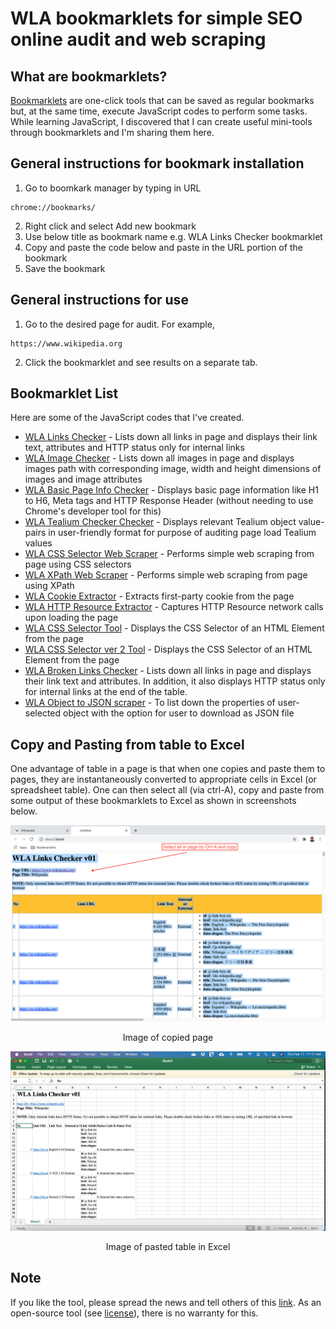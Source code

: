 # WLA bookmarklets for simple SEO online audit and web scraping

## What are bookmarklets?

[Bookmarklets](https://support.mozilla.org/en-US/kb/bookmarklets-perform-common-web-page-tasks) are one-click tools that can be saved as regular bookmarks but, at the same time, execute JavaScript codes to perform some tasks. While learning JavaScript, I discovered that I can create useful mini-tools through bookmarklets and I'm sharing them here. 

## General instructions for bookmark installation

1. Go to boomkark manager by typing in URL 
```
chrome://bookmarks/
``` 
2. Right click and select Add new bookmark 
3. Use below title as bookmark name e.g. WLA Links Checker bookmarklet
4. Copy and paste the code below and paste in the URL portion of the bookmark
5. Save the bookmark

## General instructions for use

1. Go to the desired page for audit. For example, 
```
https://www.wikipedia.org
```
2. Click the bookmarklet and see results on a separate tab.


## Bookmarklet List

Here are some of the JavaScript codes that I've created. 
* [WLA Links Checker](WLALinksChecker.md) - Lists down all links in page and displays their link text, attributes and  HTTP status only for internal links
* [WLA Image Checker](WLAImagesChecker.md) - Lists down all images in page and displays images path with corresponding image, width and height dimensions of images and image attributes
* [WLA Basic Page Info Checker](WLABasicPageInfoChecker.md) - Displays basic page information like H1 to H6, Meta tags and HTTP Response Header (without needing to use Chrome's developer tool for this)
* [WLA Tealium Checker Checker](WLATealiumChecker.md) - Displays relevant Tealium object value-pairs in user-friendly format for purpose of auditing page load Tealium values 
* [WLA CSS Selector Web Scraper](WLACSSSelectorWebScraper.md) - Performs simple web scraping from page using CSS selectors
* [WLA XPath Web Scraper](WLAXPathWebScraper.md) - Performs simple web scraping from page using XPath
* [WLA Cookie Extractor](WLACookieExtractor.md) - Extracts first-party cookie from the page
* [WLA HTTP Resource Extractor](WLAHTTPResourceExtractor.md) - Captures HTTP Resource network calls upon loading the page
* [WLA CSS Selector Tool](WLACSSSelectorTool.md) - Displays the CSS Selector of an HTML Element from the page
* [WLA CSS Selector ver 2 Tool](WLACSSSelectorToolv2.md) - Displays the CSS Selector of an HTML Element from the page
* [WLA Broken Links Checker](WLABrokenLinksChecker.md) - Lists down all links in page and displays their link text and attributes. In addition, it also displays HTTP status only for internal links at the end of the table. 
* [WLA Object to JSON scraper](WLAObjecttoJSONscraper.md) - To list down the properties of user-selected object with the option for user to download as JSON file

## Copy and Pasting from table to Excel

One advantage of table in a page is that when one copies and paste them to pages, they are instantaneously converted to appropriate cells in Excel (or spreadsheet table). One can then select all (via ctrl-A), copy and paste from some output of these bookmarklets to Excel as shown in screenshots below.

![image of copied page](screenshots/CopyfromTable.png)
      
<p align=center>Image of copied page</p>

![image of pasted result](screenshots/PasteToExcel.png)

<p align=center>Image of pasted table in Excel</p>


## Note

If you like the tool, please spread the news and tell others of this [link](https://github.com/washingtonalto/bookmarklets). As an open-source tool (see [license](LICENSE)), there is no warranty for this. 